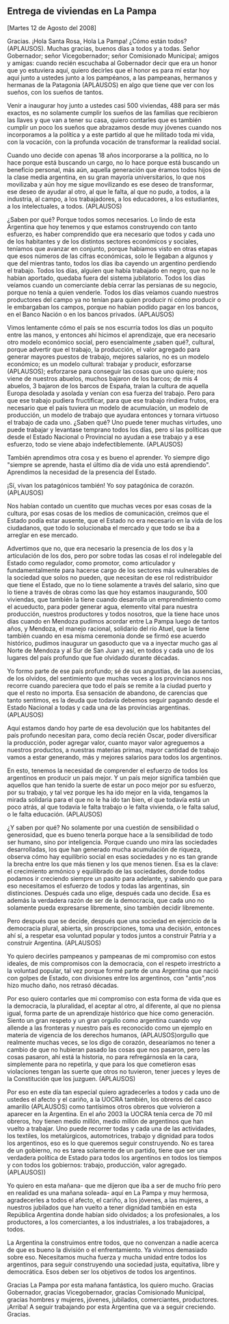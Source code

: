 Entrega de viviendas en La Pampa
--------------------------------

[Martes 12 de Agosto del 2008]

Gracias. ¡Hola Santa Rosa, Hola La Pampa! ¿Cómo están todos? (APLAUSOS).
Muchas gracias, buenos días a todos y a todas. Señor Gobernador; señor
Vicegobernador; señor Comisionado Municipal; amigos y amigas: cuando
recién escuchaba al Gobernador decir que era un honor que yo estuviera
aquí, quiero decirles que el honor es para mí estar hoy aquí junto a
ustedes junto a los pampéanos, a las pampeanas, hermanos y hermanas de
la Patagonia (APLAUSOS) en algo que tiene que ver con los sueños, con
los sueños de tantos.

Venir a inaugurar hoy junto a ustedes casi 500 viviendas, 488 para ser
más exactos, es no solamente cumplir los sueños de las familias que
recibieron las llaves y que van a tener su casa, quiero contarles que es
también cumplir un poco los sueños que abrazamos desde muy jóvenes
cuando nos incorporamos a la política y a este partido al que he
militado toda mi vida, con la vocación, con la profunda vocación de
transformar la realidad social.

Cuando uno decide con apenas 18 años incorporarse a la política, no lo
hace porque está buscando un cargo, no lo hace porque está buscando un
beneficio personal, más aún, aquella generación que éramos todos hijos
de la clase media argentina, en su gran mayoría universitarios, lo que
nos movilizaba y aún hoy me sigue movilizando es ese deseo de
transformar, ese deseo de ayudar al otro, al que le falta, al que no
pudo, a todos, a la industria, al campo, a los trabajadores, a los
educadores, a los estudiantes, a los intelectuales, a todos. (APLAUSOS)

¿Saben por qué? Porque todos somos necesarios. Lo lindo de esta
Argentina que hoy tenemos y que estamos construyendo con tanto esfuerzo,
es haber comprendido que era necesario que todos y cada uno de los
habitantes y de los distintos sectores económicos y sociales, teníamos
que avanzar en conjunto, porque habíamos visto en otras etapas que esos
números de las cifras económicas, solo le llegaban a algunos y que del
mientras tanto, todos los días iba cayendo un argentino perdiendo el
trabajo. Todos los días, alguien que había trabajado en negro, que no le
habían aportado, quedaba fuera del sistema jubilatorio. Todos los días
veíamos cuando un comerciante debía cerrar las persianas de su negocio,
porque no tenía a quien venderle. Todos los días veíamos cuando nuestros
productores del campo ya no tenían para quien producir ni cómo producir
o le embargaban los campos, porque no habían podido pagar en los bancos,
en el Banco Nación o en los bancos privados. (APLAUSOS)

Vimos lentamente cómo el país se nos escurría todos los días un poquito
entre las manos, y entonces ahí hicimos el aprendizaje, que era
necesario otro modelo económico social, pero esencialmente ¿saben qué?,
cultural, porque advertir que el trabajo, la producción, el valor
agregado para generar mayores puestos de trabajo, mejores salarios, no
es un modelo económico; es un modelo cultural: trabajar y producir,
esforzarse (APLAUSOS); esforzarse para conseguir las cosas que uno
quiere; nos viene de nuestros abuelos, muchos bajaron de los barcos; de
mis 4 abuelos, 3 bajaron de los barcos de España, traían la cultura de
aquella Europa desolada y asolada y venían con esa fuerza del trabajo.
Pero para que ese trabajo pudiera fructificar, para que ese trabajo
rindiera frutos, era necesario que el país tuviera un modelo de
acumulación, un modelo de producción, un modelo de trabajo que ayudara
entonces y tornara virtuoso el trabajo de cada uno. ¿Saben qué? Uno
puede tener muchas virtudes, uno puede trabajar y levantase temprano
todos los días, pero si las políticas que desde el Estado Nacional o
Provincial no ayudan a ese trabajo y a ese esfuerzo, todo se viene abajo
indefectiblemente. (APLAUSOS)

También aprendimos otra cosa y es bueno el aprender. Yo siempre digo
"siempre se aprende, hasta el último día de vida uno está aprendiendo".
Aprendimos la necesidad de la presencia del Estado.

¡Sí, vivan los patagónicos también! Yo soy patagónica de corazón.
(APLAUSOS)

Nos habían contado un cuentito que muchas veces por esas cosas de la
cultura, por esas cosas de los medios de comunicación, creímos que el
Estado podía estar ausente, que el Estado no era necesario en la vida de
los ciudadanos, que todo lo solucionaba el mercado y que todo se iba a
arreglar en ese mercado.

Advertimos que no, que era necesario la presencia de los dos y la
articulación de los dos, pero por sobre todas las cosas el rol
indelegable del Estado como regulador, como promotor, como articulador y
fundamentalmente para hacerse cargo de los sectores más vulnerables de
la sociedad que solos no pueden, que necesitan de ese rol redistribuidor
que tiene el Estado, que no lo tiene solamente a través del salario,
sino que lo tiene a través de obras como las que hoy estamos
inaugurando, 500 viviendas, que también la tiene cuando desarrolla un
emprendimiento como el acueducto, para poder generar agua, elemento
vital para nuestra producción, nuestros productores y todos nosotros,
que la tiene hace unos días cuando en Mendoza pudimos acordar entre La
Pampa luego de tantos años, y Mendoza, el manejo racional, solidario del
río Atuel, que la tiene también cuando en esa misma ceremonia donde se
firmó ese acuerdo histórico, pudimos inaugurar un gasoducto que va a
inyectar mucho gas al Norte de Mendoza y al Sur de San Juan y así, en
todos y cada uno de los lugares del país profundo que fue olvidado
durante décadas.

Yo formo parte de ese país profundo; sé de sus angustias, de las
ausencias, de los olvidos, del sentimiento que muchas veces a los
provincianos nos recorre cuando pareciera que todo el país se remite a
la ciudad puerto y que el resto no importa. Esa sensación de abandono,
de carencias que tanto sentimos, es la deuda que todavía debemos seguir
pagando desde el Estado Nacional a todas y cada una de las provincias
argentinas. (APLAUSOS)

Aquí estamos dando hoy parte de esa devolución que los habitantes del
país profundo necesitan para, como decía recién Oscar, poder
diversificar la producción, poder agregar valor, cuanto mayor valor
agreguemos a nuestros productos, a nuestras materias primas, mayor
cantidad de trabajo vamos a estar generando, más y mejores salarios para
todos los argentinos.

En esto, tenemos la necesidad de comprender el esfuerzo de todos los
argentinos en producir un país mejor. Y un país mejor significa también
que aquellos que han tenido la suerte de estar un poco mejor por su
esfuerzo, por su trabajo, y tal vez porque les ha ido mejor en la vida,
tengamos la mirada solidaria para el que no le ha ido tan bien, el que
todavía está un poco atrás, al que todavía le falta trabajo o le falta
vivienda, o le falta salud, o le falta educación. (APLAUSOS)

¿Y saben por qué? No solamente por una cuestión de sensibilidad o
generosidad, que es bueno tenerla porque hace a la sensibilidad de todo
ser humano, sino por inteligencia. Porque cuando uno mira las sociedades
desarrolladas, los que han generado mucha acumulación de riqueza,
observa cómo hay equilibrio social en esas sociedades y no es tan grande
la brecha entre los que más tienen y los que menos tienen. Esa es la
clave: el crecimiento armónico y equilibrado de las sociedades, donde
todos podamos ir creciendo siempre un pasito para adelante, y sabiendo
que para eso necesitamos el esfuerzo de todos y todas las argentinas,
sin distinciones. Después cada uno elige, después cada uno decide. Esa
es además la verdadera razón de ser de la democracia, que cada uno no
solamente pueda expresarse libremente, sino también decidir libremente.

Pero después que se decide, después que una sociedad en ejercicio de la
democracia plural, abierta, sin proscripciones, toma una decisión,
entonces ahí sí, a respetar esa voluntad popular y todos juntos a
construir Patria y a construir Argentina. (APLAUSOS)

Yo quiero decirles pampeanos y pampeanas de mi compromiso con estos
ideales, de mis compromisos con la democracia, con el respeto
irrestricto a la voluntad popular, tal vez porque formé parte de una
Argentina que nació con golpes de Estado, con divisiones entre los
argentinos, con "antis",nos hizo mucho daño, nos retrasó décadas.

Por eso quiero contarles que mi compromiso con esta forma de vida que es
la democracia, la pluralidad, el aceptar al otro, al diferente, al que
no piensa igual, forma parte de un aprendizaje histórico que hice como
generación. Siento un gran respeto y un gran orgullo como argentina
cuando voy allende a las fronteras y nuestro país es reconocido como un
ejemplo en materia de vigencia de los derechos humanos,
(APLAUSOS)orgullo que realmente muchas veces, se los digo de corazón,
desearíamos no tener a cambio de que no hubieran pasado las cosas que
nos pasaron, pero las cosas pasaron, ahí está la historia, no para
refregárnosla en la cara, simplemente para no repetirla, y que para los
que cometieron esas violaciones tengan las suerte que otros no tuvieron,
tener jueces y leyes de la Constitución que los juzguen. (APLAUSOS)

Por eso en este día tan especial quiero agradecerles a todos y cada uno
de ustedes el afecto y el cariño, a la UOCRA también, los obreros del
casco amarillo (APLAUSOS) como tantísimos otros obreros que volvieron a
aparecer en la Argentina. En el año 2003 la UOCRA tenía cerca de 70 mil
obreros, hoy tienen medio millón, medio millón de argentinos que han
vuelto a trabajar. Uno puede recorrer todas y cada una de las
actividades, los textiles, los metalúrgicos, automotrices, trabajo y
dignidad para todos los argentinos, eso es lo que queremos seguir
construyendo. No es tarea de un gobierno, no es tarea solamente de un
partido, tiene que ser una verdadera política de Estado para todos los
argentinos en todos los tiempos y con todos los gobiernos: trabajo,
producción, valor agregado. (APLAUSOS))

Yo quiero en esta mañana- que me dijeron que iba a ser de mucho frío
pero en realidad es una mañana soleada- aquí en La Pampa y muy hermosa,
agradecerles a todos el afecto, el cariño, a los jóvenes, a las mujeres,
a nuestros jubilados que han vuelto a tener dignidad también en esta
República Argentina donde habían sido olvidados; a los profesionales, a
los productores, a los comerciantes, a los industriales, a los
trabajadores, a todos.

La Argentina la construimos entre todos, que no convenzan a nadie acerca
de que es bueno la división o el enfrentamiento. Ya vivimos demasiado
sobre eso. Necesitamos mucha fuerza y mucha unidad entre todos los
argentinos, para seguir construyendo una sociedad justa, equitativa,
libre y democrática. Esos deben ser los objetivos de todos los
argentinos.

Gracias La Pampa por esta mañana fantástica, los quiero mucho. Gracias
Gobernador, gracias Vicegobernador, gracias Comisionado Municipal,
gracias hombres y mujeres, jóvenes, jubilados, comerciantes,
productores. ¡Arriba! A seguir trabajando por esta Argentina que va a
seguir creciendo.\
 Gracias.
